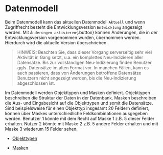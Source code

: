 # Datenmodell

Beim Datenmodell kann das aktuellen Datenmodell <code class="tab">Aktuell</code> und wenn Zugriffrecht besteht die Entwicklungsversion <code class="tab">Entwicklung</code> angezeigt werden. Mit `Änderungen aktivieren`{.button} können Änderungen, die in der Entwicklungsversion vorgenommen wurden, übernommen werden. Hierdurch wird die aktuelle Version überschrieben.

> HINWEIS: Beachten Sie, dass dieser Vorgang serverseitig sehr viel Aktivität in Gang setzt, u.a. ein komplettes Neu-Indizieren aller Datensätze. Bis zur vollständigen Neu-Indizierung finden Benutzer ggfs. Datensätze im alten Format vor. In manchen Fällen, kann es auch passieren, dass von Änderungen betroffene Datensätze Benutzern nicht angezeigt werden, bis die Neu-Indizierung abgeschlossen ist.

Im Datenmodell werden Objekttypen und Masken definiert. Objekttypen beschreiben die Struktur der Daten in der Datenbank. Masken beschreiben die Aus- und Eingabesicht auf die Objekttypen und somit die Datensätze. Sind beispielsweise für einen Objekttyp insgesamt 20 Feldern definiert, können über Maskes unterschiedliche Feldkombinationen ausgegeben werden. Benutzer 1 könnte mit dem Recht auf Maske 1 z.B. 5 dieser Felder erhalten. Nutzer 2 könnte mit Maske 2 z.B. 5 andere Felder erhalten und mit  Maske 3 wiederum 15 Felder sehen.

* [Objekttypen](objecttype/objecttype.md)

* [Masken](mask/mask.md)

